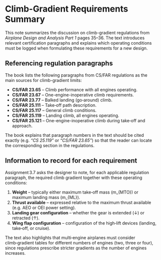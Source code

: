 # Climb-Gradient Requirements Summary

This note summarizes the discussion on climb-gradient regulations from *Airplane Design and Analysis Part 1* pages 35–36. The text introduces relevant certification paragraphs and explains which operating conditions must be logged when formulating these requirements for a new design.

## Referencing regulation paragraphs

The book lists the following paragraphs from CS/FAR regulations as the main sources for climb-gradient limits:

- **CS/FAR 23.65** – Climb performance with all engines operating.
- **CS/FAR 23.67** – One-engine-inoperative climb requirements.
- **CS/FAR 23.77** – Balked landing (go‑around) climb.
- **CS/FAR 25.111** – Take‑off path description.
- **CS/FAR 25.117** – General climb conditions.
- **CS/FAR 25.119** – Landing climb, all engines operating.
- **CS/FAR 25.121** – One-engine-inoperative climb during take‑off and approach.

The book explains that paragraph numbers in the text should be cited exactly (e.g. *“CS 25.119”* or *“CS/FAR 23.65”*) so that the reader can locate the corresponding section in the regulations.

## Information to record for each requirement

Assignment 3.7 asks the designer to note, for each applicable regulation paragraph, the required climb gradient together with these operating conditions:

1. **Weight** – typically either maximum take‑off mass \(m\_{MTO}\) or maximum landing mass \(m\_{ML}\).
2. **Thrust available** – expressed relative to the maximum thrust available (e.g. AEO or OEI power setting).
3. **Landing gear configuration** – whether the gear is extended (↓) or retracted (↑).
4. **Wing flap configuration** – configuration of the high‑lift devices (landing, take‑off, or cruise).

The text also highlights that multi‑engine airplanes must consider climb‑gradient tables for different numbers of engines (two, three or four), since regulations prescribe stricter gradients as the number of engines increases.
